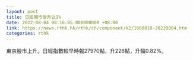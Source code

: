 ```yaml
---
layout: post
title: 日股開市後升近1%
date: 2022-08-04 08:16:05.000000000 +08:00
link: https://news.rthk.hk/rthk/ch/component/k2/1660810-20220804.htm
categories: rthk
---
```


東京股市上升。日經指數較早時報27970點，升228點，升幅0.82%。
